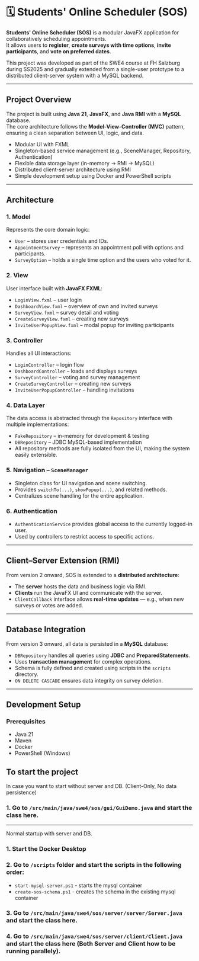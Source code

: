 # 🗓️ Students' Online Scheduler (SOS)

**Students' Online Scheduler (SOS)** is a modular JavaFX application for collaboratively scheduling appointments.  
It allows users to **register**, **create surveys with time options**, **invite participants**, and **vote on preferred dates**.  

This project was developed as part of the SWE4 course at FH Salzburg during SS2025 and gradually extended from a single-user prototype to a distributed client-server system with a MySQL backend.

---

## Project Overview

The project is built using **Java 21**, **JavaFX**, and **Java RMI** with a **MySQL** database.  
The core architecture follows the **Model-View-Controller (MVC)** pattern, ensuring a clean separation between UI, logic, and data.

-  Modular UI with FXML  
-  Singleton-based service management (e.g., SceneManager, Repository, Authentication)  
-  Flexible data storage layer (in-memory → RMI → MySQL)  
-  Distributed client-server architecture using RMI  
-  Simple development setup using Docker and PowerShell scripts

---

##  Architecture

### 1. Model
Represents the core domain logic:
- `User` – stores user credentials and IDs.
- `AppointmentSurvey` – represents an appointment poll with options and participants.
- `SurveyOption` – holds a single time option and the users who voted for it.

### 2. View
User interface built with **JavaFX FXML**:
- `LoginView.fxml` – user login  
- `DashboardView.fxml` – overview of own and invited surveys  
- `SurveyView.fxml` – survey detail and voting  
- `CreateSurveyView.fxml` – creating new surveys  
- `InviteUserPopupView.fxml` – modal popup for inviting participants

### 3. Controller
Handles all UI interactions:
- `LoginController` – login flow  
- `DashboardController` – loads and displays surveys  
- `SurveyController` – voting and survey management  
- `CreateSurveyController` – creating new surveys  
- `InviteUserPopupController` – handling invitations

### 4. Data Layer
The data access is abstracted through the `Repository` interface with multiple implementations:
- `FakeRepository` – in-memory for development & testing  
- `DBRepository` – JDBC MySQL-based implementation  
- All repository methods are fully isolated from the UI, making the system easily extensible.

### 5. Navigation – `SceneManager`
- Singleton class for UI navigation and scene switching.  
- Provides `switchTo(...)`, `showPopup(...)`, and related methods.  
- Centralizes scene handling for the entire application.

### 6. Authentication
- `AuthenticationService` provides global access to the currently logged-in user.  
- Used by controllers to restrict access to specific actions.

---

##  Client–Server Extension (RMI)

From version 2 onward, SOS is extended to a **distributed architecture**:
- The **server** hosts the data and business logic via RMI.
- **Clients** run the JavaFX UI and communicate with the server.
- `ClientCallback` interface allows **real-time updates** — e.g., when new surveys or votes are added.

---

##  Database Integration

From version 3 onward, all data is persisted in a **MySQL** database:
- `DBRepository` handles all queries using **JDBC** and **PreparedStatements**.
- Uses **transaction management** for complex operations.
- Schema is fully defined and created using scripts in the `scripts` directory.
- `ON DELETE CASCADE` ensures data integrity on survey deletion.

---

##  Development Setup

### Prerequisites
- Java 21  
- Maven  
- Docker  
- PowerShell (Windows)

## To start the project

In case you want to start without server and DB. (Client-Only, No data persistence)
### 1. Go to `/src/main/java/swe4/sos/gui/GuiDemo.java` and start the class here.

---

Normal startup with server and DB.
### 1. Start the Docker Desktop
### 2. Go to `/scripts` folder and start the scripts in the following order:
- `start-mysql-server.ps1` - starts the mysql container
- `create-sos-schema.ps1` - creates the schema in the existing mysql container
### 3. Go to `/src/main/java/swe4/sos/server/server/Server.java` and start the class here.
### 4. Go to `/src/main/java/swe4/sos/server/client/Client.java` and start the class here (Both Server and Client how to be running parallely).
    


